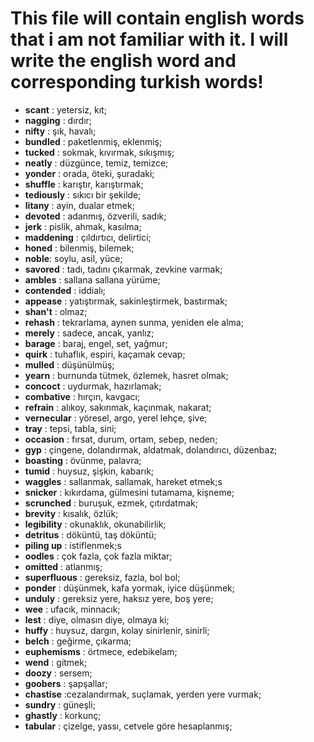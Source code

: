 # This file will contain english words that i am not familiar with it. I will write the english word and corresponding turkish words!

- **scant** : yetersiz, kıt;
- **nagging** : dırdır;
- **nifty** : şık, havalı;
- **bundled** : paketlenmiş, eklenmiş;
- **tucked** : sokmak, kıvırmak, sıkışmış;
- **neatly** : düzgünce, temiz, temizce;
- **yonder** : orada, öteki, şuradaki;
- **shuffle** : karıştır, karıştırmak;
- **tediously** : sıkıcı bir şekilde;
- **litany** : ayin, dualar etmek;
- **devoted** : adanmış, özverili, sadık;
- **jerk** : pislik, ahmak, kasılma;
- **maddening** : çıldırtıcı, delirtici;
- **honed** : bilenmiş, bilemek;
- **noble**: soylu, asil, yüce;
- **savored** : tadı, tadını çıkarmak, zevkine varmak;
- **ambles** :  sallana sallana yürüme;
- **contended** : iddialı;
- **appease** : yatıştırmak, sakinleştirmek, bastırmak;
- **shan't** : olmaz;
- **rehash** : tekrarlama, aynen sunma, yeniden ele alma;
- **merely** : sadece, ancak, yanlız;
- **barage** : baraj, engel, set, yağmur;
- **quirk** : tuhaflık, espiri, kaçamak cevap;
- **mulled** : düşünülmüş;
- **yearn** : burnunda tütmek, özlemek, hasret olmak;
- **concoct** : uydurmak, hazırlamak;
- **combative** : hırçın, kavgacı;
- **refrain** : alıkoy, sakınmak, kaçınmak, nakarat;
- **vernecular** : yöresel, argo, yerel lehçe, şive;
- **tray** : tepsi, tabla, sini;
- **occasion** : fırsat, durum, ortam, sebep, neden;
- **gyp** : çingene, dolandırmak, aldatmak, dolandırıcı, düzenbaz;
- **boasting** : övünme, palavra;
- **tumid** : huysuz, şişkin, kabarık;
- **waggles** : sallanmak, sallamak, hareket etmek;s
- **snicker** : kıkırdama, gülmesini tutamama, kişneme;
- **scrunched** : buruşuk, ezmek, çıtırdatmak;
- **brevity** : kısalık, özlük;
- **legibility** : okunaklık, okunabilirlik;
- **detritus** : döküntü, taş döküntü;
- **piling up** : istiflenmek;s
- **oodles** : çok fazla, çok fazla miktar;
- **omitted** : atlanmış;
- **superfluous** : gereksiz, fazla, bol bol;
- **ponder** : düşünmek, kafa yormak, iyice düşünmek;
- **unduly** : gereksiz yere, haksız yere, boş yere;
- **wee** : ufacık, minnacık;
- **lest** : diye, olmasın diye, olmaya ki;
- **huffy** : huysuz, dargın, kolay sinirlenir, sinirli;
- **belch** : geğirme, çıkarma;
- **euphemisms** : örtmece, edebikelam;
- **wend** : gitmek;
- **doozy** : sersem;
- **goobers** : şapşallar;
- **chastise** :cezalandırmak, suçlamak, yerden yere vurmak;
- **sundry** : güneşli;
- **ghastly** : korkunç;
- **tabular** : çizelge, yassı, cetvele göre hesaplanmış;